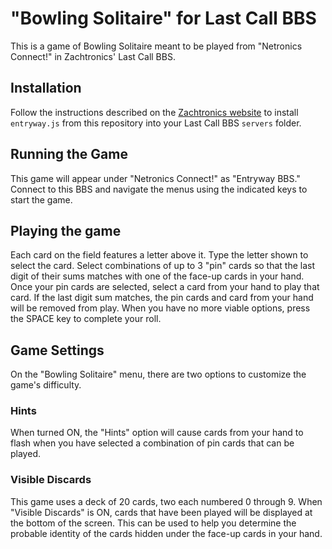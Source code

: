 # "Bowling Solitaire" for Last Call BBS

This is a game of Bowling Solitaire meant to be played from "Netronics Connect!" in
Zachtronics' Last Call BBS.

## Installation

Follow the instructions described on the [Zachtronics website](https://www.zachtronics.com/quickserve/) to install `entryway.js` from this repository into your Last Call BBS `servers` folder.

## Running the Game

This game will appear under "Netronics Connect!" as "Entryway BBS." Connect to this BBS and navigate the menus using the indicated keys to start the game.

## Playing the game

Each card on the field features a letter above it. Type the letter shown to select the card. Select combinations of up to 3 "pin" cards so that the last digit of their sums matches with one of the face-up cards in your hand. Once your pin cards are selected, select a card from your hand to play that card. If the last digit sum matches, the pin cards and card from your hand will be removed from play. When you have no more viable options, press the SPACE key to complete your roll.

## Game Settings

On the "Bowling Solitaire" menu, there are two options to customize the game's difficulty.

### Hints

When turned ON, the "Hints" option will cause cards from your hand to flash when you have selected a 
combination of pin cards that can be played.

### Visible Discards

This game uses a deck of 20 cards, two each numbered 0 through 9. When "Visible Discards" is ON, cards
that have been played will be displayed at the bottom of the screen. This can be used to help you
determine the probable identity of the cards hidden under the face-up cards in your hand.